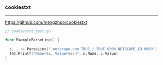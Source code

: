 ### cookiestxt
---
https://github.com/mengzhuo/cookiestxt

```go
// cookiestxt_test.go

func ExampleParseLine() {
  
  c, _ := ParseLine(".netscape.com TRUE / TRUE 0000 NETSCAPE_ID 0000")
  fmt.Printf("Name=%s, Value=%s\n", n.Name, c.Value)
}
```

```
```

```
```


